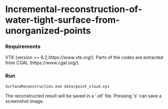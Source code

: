# Incremental-reconstruction-of-water-tight-surface-from-unorganized-points


<h3>Requirements</h3>
VTK (version >= 6.2,https://www.vtk.org/). 
Parts of the codes are extracted from CGAL (https://www.cgal.org/).

<h3>Run</h3>

```
SurfaceReconstruction.exe data/point_cloud.xyz 
```

The reconstructed result will be saved in a '.stl' file. Pressing 's' can save a screenshot image.



